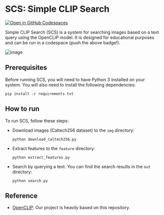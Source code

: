 # SCS: Simple CLIP Search

[![Open in GitHub Codespaces](https://github.com/codespaces/badge.svg)](https://codespaces.new/matsui528/scs)

Simple CLIP Search (SCS) is a system for searching images based on a text query using the OpenCLIP model. It is designed for educational purposes and can be run in a codespace (push the above badge!).

![image](https://github.com/matsui528/scs/assets/2842345/604bea77-dae1-44fe-b836-e56cf8a97723)



## Prerequisites
Before running SCS, you will need to have Python 3 installed on your system. You will also need to install the following dependencies:

```console
pip install -r requirements.txt
```

## How to run
To run SCS, follow these steps:
- Download images (Caltech256 dataset) to the `img` directory:
  ```console
  python download_caltech256.py
  ```
- Extract features to the `feature` directory:
  ```console
  python extract_features.py
  ```
- Search by querying a text. You can find the search results in the `out` directory:
  ```console
  python search.py
  ```


## Reference
- [OpenCLIP](https://github.com/mlfoundations/open_clip): Our project is heavily based on this repository.

